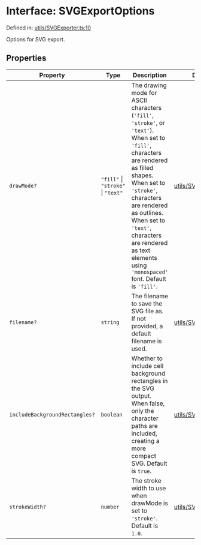 # Interface: SVGExportOptions

Defined in: [utils/SVGExporter.ts:10](https://github.com/humanbydefinition/p5.asciify/blob/5e9910685d5c8078f25814adc623836a002b98cb/src/lib/utils/SVGExporter.ts#L10)

Options for SVG export.

## Properties

| Property                                                                | Type                               | Description                                                                                                                                                                                                                                                                                                            | Defined in                                                                                                                                                |
| ----------------------------------------------------------------------- | ---------------------------------- | ---------------------------------------------------------------------------------------------------------------------------------------------------------------------------------------------------------------------------------------------------------------------------------------------------------------------- | --------------------------------------------------------------------------------------------------------------------------------------------------------- |
| <a id="drawmode"></a> `drawMode?`                                       | `"fill"` \| `"stroke"` \| `"text"` | The drawing mode for ASCII characters (`'fill'`, `'stroke'`, or `'text'`). When set to `'fill'`, characters are rendered as filled shapes. When set to `'stroke'`, characters are rendered as outlines. When set to `'text'`, characters are rendered as text elements using `'monospaced'` font. Default is `'fill'`. | [utils/SVGExporter.ts:30](https://github.com/humanbydefinition/p5.asciify/blob/5e9910685d5c8078f25814adc623836a002b98cb/src/lib/utils/SVGExporter.ts#L30) |
| <a id="filename"></a> `filename?`                                       | `string`                           | The filename to save the SVG file as. If not provided, a default filename is used.                                                                                                                                                                                                                                     | [utils/SVGExporter.ts:14](https://github.com/humanbydefinition/p5.asciify/blob/5e9910685d5c8078f25814adc623836a002b98cb/src/lib/utils/SVGExporter.ts#L14) |
| <a id="includebackgroundrectangles"></a> `includeBackgroundRectangles?` | `boolean`                          | Whether to include cell background rectangles in the SVG output. When false, only the character paths are included, creating a more compact SVG. Default is `true`.                                                                                                                                                    | [utils/SVGExporter.ts:21](https://github.com/humanbydefinition/p5.asciify/blob/5e9910685d5c8078f25814adc623836a002b98cb/src/lib/utils/SVGExporter.ts#L21) |
| <a id="strokewidth"></a> `strokeWidth?`                                 | `number`                           | The stroke width to use when drawMode is set to `'stroke'`. Default is `1.0`.                                                                                                                                                                                                                                          | [utils/SVGExporter.ts:36](https://github.com/humanbydefinition/p5.asciify/blob/5e9910685d5c8078f25814adc623836a002b98cb/src/lib/utils/SVGExporter.ts#L36) |
